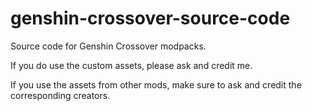# genshin-crossover-source-code
Source code for Genshin Crossover modpacks.

If you do use the custom assets, please ask and credit me.

If you use the assets from other mods, make sure to ask and credit the corresponding creators.
